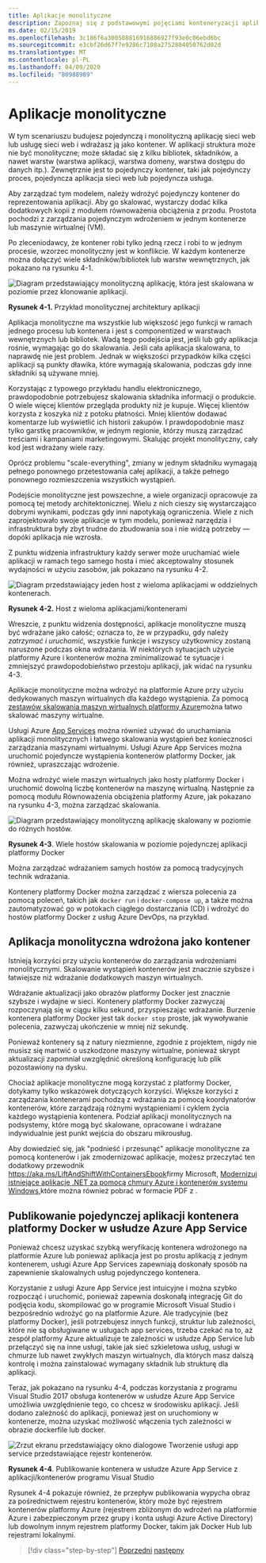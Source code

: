 ```yaml
---
title: Aplikacje monolityczne
description: Zapoznaj się z podstawowymi pojęciami konteneryzacji aplikacji monolitycznych.
ms.date: 02/15/2019
ms.openlocfilehash: 3c186f6a300588816916886927f93e0c06ebd6bc
ms.sourcegitcommit: e3cbf26d67f7e9286c7108a2752804050762d02d
ms.translationtype: MT
ms.contentlocale: pl-PL
ms.lasthandoff: 04/09/2020
ms.locfileid: "80988989"
---
```

# <a name="monolithic-applications"></a>Aplikacje monolityczne

W tym scenariuszu budujesz pojedynczą i monolityczną aplikację sieci web lub usługę sieci web i wdrażasz ją jako kontener. W aplikacji struktura może nie być monolityczne; może składać się z kilku bibliotek, składników, a nawet warstw (warstwa aplikacji, warstwa domeny, warstwa dostępu do danych itp.). Zewnętrznie jest to pojedynczy kontener, taki jak pojedynczy proces, pojedyncza aplikacja sieci web lub pojedyncza usługa.

Aby zarządzać tym modelem, należy wdrożyć pojedynczy kontener do reprezentowania aplikacji. Aby go skalować, wystarczy dodać kilka dodatkowych kopii z modułem równoważenia obciążenia z przodu. Prostota pochodzi z zarządzania pojedynczym wdrożeniem w jednym kontenerze lub maszynie wirtualnej (VM).

Po zleceniodawcy, że kontener robi tylko jedną rzecz i robi to w jednym procesie, wzorzec monolityczny jest w konflikcie. W każdym kontenerze można dołączyć wiele składników/bibliotek lub warstw wewnętrznych, jak pokazano na rysunku 4-1.

![Diagram przedstawiający monolityczną aplikację, która jest skalowana w poziomie przez klonowanie aplikacji.](./media/monolithic-applications/monolithic-application-architecture-example.png)

**Rysunek 4-1.** Przykład monolitycznej architektury aplikacji

Aplikacja monolityczne ma wszystkie lub większość jego funkcji w ramach jednego procesu lub kontenera i jest s componentized w warstwach wewnętrznych lub bibliotek. Wadą tego podejścia jest, jeśli lub gdy aplikacja rośnie, wymagając go do skalowania. Jeśli cała aplikacja skalowana, to naprawdę nie jest problem. Jednak w większości przypadków kilka części aplikacji są punkty dławika, które wymagają skalowania, podczas gdy inne składniki są używane mniej.

Korzystając z typowego przykładu handlu elektronicznego, prawdopodobnie potrzebujesz skalowania składnika informacji o produkcie. O wiele więcej klientów przegląda produkty niż je kupuje. Więcej klientów korzysta z koszyka niż z potoku płatności. Mniej klientów dodawać komentarze lub wyświetlić ich historii zakupów. I prawdopodobnie masz tylko garstkę pracowników, w jednym regionie, którzy muszą zarządzać treściami i kampaniami marketingowymi. Skalując projekt monolityczny, cały kod jest wdrażany wiele razy.

Oprócz problemu "scale-everything", zmiany w jednym składniku wymagają pełnego ponownego przetestowania całej aplikacji, a także pełnego ponownego rozmieszczenia wszystkich wystąpień.

Podejście monolityczne jest powszechne, a wiele organizacji opracowuje za pomocą tej metody architektonicznej. Wielu z nich cieszy się wystarczająco dobrymi wynikami, podczas gdy inni napotykają ograniczenia. Wiele z nich zaprojektowało swoje aplikacje w tym modelu, ponieważ narzędzia i infrastruktura były zbyt trudne do zbudowania soa i nie widzą potrzeby — dopóki aplikacja nie wzrosła.

Z punktu widzenia infrastruktury każdy serwer może uruchamiać wiele aplikacji w ramach tego samego hosta i mieć akceptowalny stosunek wydajności w użyciu zasobów, jak pokazano na rysunku 4-2.

![Diagram przedstawiający jeden host z wieloma aplikacjami w oddzielnych kontenerach.](./media/monolithic-applications/host-with-multiple-apps-containers.png)

**Rysunek 4-2.** Host z wieloma aplikacjami/kontenerami

Wreszcie, z punktu widzenia dostępności, aplikacje monolityczne muszą być wdrażane jako całość; oznacza to, że w przypadku, gdy należy *zatrzymać i uruchomić,* wszystkie funkcje i wszyscy użytkownicy zostaną naruszone podczas okna wdrażania. W niektórych sytuacjach użycie platformy Azure i kontenerów można zminimalizować te sytuacje i zmniejszyć prawdopodobieństwo przestoju aplikacji, jak widać na rysunku 4-3.

Aplikacje monolityczne można wdrożyć na platformie Azure przy użyciu dedykowanych maszyn wirtualnych dla każdego wystąpienia. Za pomocą [zestawów skalowania maszyn wirtualnych platformy Azure](https://docs.microsoft.com/azure/virtual-machine-scale-sets/)można łatwo skalować maszyny wirtualne.

Usługi Azure [App Services](https://azure.microsoft.com/services/app-service/) można również używać do uruchamiania aplikacji monolitycznych i łatwego skalowania wystąpień bez konieczności zarządzania maszynami wirtualnymi. Usługi Azure App Services można uruchomić pojedyncze wystąpienia kontenerów platformy Docker, jak również, upraszczając wdrożenie.

Można wdrożyć wiele maszyn wirtualnych jako hosty platformy Docker i uruchomić dowolną liczbę kontenerów na maszynę wirtualną. Następnie za pomocą modułu Równoważenia obciążenia platformy Azure, jak pokazano na rysunku 4-3, można zarządzać skalowania.

![Diagram przedstawiający monolityczną aplikację skalowany w poziomie do różnych hostów.](./media/monolithic-applications/multiple-hosts-from-single-docker-container.png)

**Rysunek 4-3**. Wiele hostów skalowania w poziomie pojedynczej aplikacji platformy Docker

Można zarządzać wdrażaniem samych hostów za pomocą tradycyjnych technik wdrażania.

Kontenery platformy Docker można zarządzać z wiersza polecenia za pomocą poleceń, takich jak `docker run` i `docker-compose up`, a także można zautomatyzować go w potokach ciągłego dostarczania (CD) i wdrożyć do hostów platformy Docker z usług Azure DevOps, na przykład.

## <a name="monolithic-application-deployed-as-a-container"></a>Aplikacja monolityczna wdrożona jako kontener

Istnieją korzyści przy użyciu kontenerów do zarządzania wdrożeniami monolitycznymi. Skalowanie wystąpień kontenerów jest znacznie szybsze i łatwiejsze niż wdrażanie dodatkowych maszyn wirtualnych.

Wdrażanie aktualizacji jako obrazów platformy Docker jest znacznie szybsze i wydajne w sieci. Kontenery platformy Docker zazwyczaj rozpoczynają się w ciągu kilku sekund, przyspieszając wdrażanie. Burzenie kontenera platformy Docker jest tak `docker stop` proste, jak wywoływanie polecenia, zazwyczaj ukończenie w mniej niż sekundę.

Ponieważ kontenery są z natury niezmienne, zgodnie z projektem, nigdy nie musisz się martwić o uszkodzone maszyny wirtualne, ponieważ skrypt aktualizacji zapomniał uwzględnić określoną konfigurację lub plik pozostawiony na dysku.

Chociaż aplikacje monolityczne mogą korzystać z platformy Docker, dotykamy tylko wskazówek dotyczących korzyści. Większe korzyści z zarządzania kontenerami pochodzą z wdrażania za pomocą koordynatorów kontenerów, które zarządzają różnymi wystąpieniami i cyklem życia każdego wystąpienia kontenera. Podział aplikacji monolitycznych na podsystemy, które mogą być skalowane, opracowane i wdrażane indywidualnie jest punkt wejścia do obszaru mikrousług.

Aby dowiedzieć się, jak "podnieść i przesunąć" aplikacje monolityczne za pomocą kontenerów i jak zmodernizować aplikacje, możesz przeczytać ten dodatkowy przewodnik <https://aka.ms/LiftAndShiftWithContainersEbook>firmy Microsoft, [Modernizuj istniejące aplikacje .NET za pomocą chmury Azure i kontenerów systemu Windows,](../../modernize-with-azure-containers/index.md)które można również pobrać w formacie PDF z .

## <a name="publish-a-single-docker-container-app-to-azure-app-service"></a>Publikowanie pojedynczej aplikacji kontenera platformy Docker w usłudze Azure App Service

Ponieważ chcesz uzyskać szybką weryfikację kontenera wdrożonego na platformie Azure lub ponieważ aplikacja jest po prostu aplikacją z jednym kontenerem, usługi Azure App Services zapewniają doskonały sposób na zapewnienie skalowalnych usług pojedynczego kontenera.

Korzystanie z usługi Azure App Service jest intuicyjne i można szybko rozpocząć i uruchomić, ponieważ zapewnia doskonałą integrację Git do podjęcia kodu, skompilować go w programie Microsoft Visual Studio i bezpośrednio wdrożyć go na platformie Azure. Ale tradycyjnie (bez platformy Docker), jeśli potrzebujesz innych funkcji, struktur lub zależności, które nie są obsługiwane w usługach app services, trzeba czekać na to, aż zespół platformy Azure aktualizuje te zależności w usłudze App Service lub przełączyć się na inne usługi, takie jak sieć szkieletowa usług, usługi w chmurze lub nawet zwykłych maszyn wirtualnych, dla których masz dalszą kontrolę i można zainstalować wymagany składnik lub strukturę dla aplikacji.

Teraz, jak pokazano na rysunku 4-4, podczas korzystania z programu Visual Studio 2017 obsługa kontenerów w usłudze Azure App Service umożliwia uwzględnienie tego, co chcesz w środowisku aplikacji. Jeśli dodano zależność do aplikacji, ponieważ jest on uruchomiony w kontenerze, można uzyskać możliwość włączenia tych zależności w obrazie dockerfile lub docker.

![Zrzut ekranu przedstawiający okno dialogowe Tworzenie usługi app service przedstawiające rejestr kontenerów.](./media/monolithic-applications/publish-azure-app-service-container.png)

**Rysunek 4-4**. Publikowanie kontenera w usłudze Azure App Service z aplikacji/kontenerów programu Visual Studio

Rysunek 4-4 pokazuje również, że przepływ publikowania wypycha obraz za pośrednictwem rejestru kontenerów, który może być rejestrem kontenerów platformy Azure (rejestrem zbliżonym do wdrożeń na platformie Azure i zabezpieczonym przez grupy i konta usługi Azure Active Directory) lub dowolnym innym rejestrem platformy Docker, takim jak Docker Hub lub rejestrami lokalnymi.

>[!div class="step-by-step"]
>[Poprzedni](common-container-design-principles.md)
>[następny](state-and-data-in-docker-applications.md)
